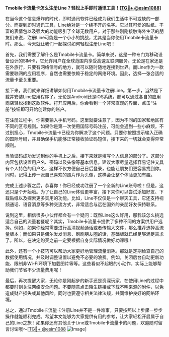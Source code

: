 **Tmobile卡流量卡怎么注册Line？轻松上手即时通讯工具！[[TG💪+ @esim1088](https://t.me/s/esim1088)]**

在当今这个信息爆炸的时代，即时通讯软件已经成为我们生活中不可或缺的一部分。而提到即时通讯工具，Line绝对是一个绕不开的名字。它以其可爱的贴纸、丰富的表情包以及强大的功能吸引了全球无数用户。对于那些刚刚接触海外生活的朋友们来说，注册Line可能是一个小小的挑战，尤其是当你使用Tmobile卡流量卡时。那么，今天就让我们一起探讨如何轻松注册Line吧！

首先，我们需要了解什么是Tmobile卡流量卡。简单来说，这是一种专门为移动设备设计的SIM卡，它允许用户在全球范围内享受高速互联网服务。无论是在家还是在外旅行，只要有网络信号的地方，就可以随时随地连接到世界。而Line作为一款需要联网的应用程序，自然也需要依赖于稳定的网络环境。因此，选择一张合适的流量卡至关重要。

接下来，我们就来详细讲解如何用Tmobile卡流量卡注册Line。第一步，当然是下载并安装Line应用程序了。无论是Android还是iOS系统，都可以通过各自的应用商店轻松找到这款软件。打开应用后，你会看到一个非常直观的界面，点击“注册”按钮即可开始创建你的账户。

在注册过程中，你需要输入手机号码。这里就要注意了，因为不同的国家和地区有不同的区号规则。如果你是第一次使用国际号码注册，可能会遇到一些小麻烦。不过别担心，Tmobile卡流量卡已经为你解决了这个问题。只要你按照提示输入正确的国际号码，并且确保手机能够正常接收验证码短信，接下来的一切就会变得异常顺利。

当验证码成功发送到你的手机上之后，接下来就是填写个人信息的部分了。这部分内容包括设置用户名、密码以及头像等基本信息。建议大家尽量选择容易记住又具有个人特色的用户名，这样不仅方便自己日后登录，也能让朋友们更容易找到你。同时，记得上传一张自己喜欢的照片作为头像，这样会让整个体验更加有趣。

完成上述步骤之后，恭喜你！你已经成功注册了一个全新的Line账号啦！但是，这还只是个开始哦。为了让自己的Line体验更丰富，接下来你可以尝试添加好友、下载贴纸以及探索更多实用的功能。比如，Line不仅仅是一个聊天工具，它还支持视频通话、语音消息等多种交流方式，非常适合与远在国外的亲朋好友保持联系。

说到这里，相信很多小伙伴都会有一个疑问：既然Line这么好用，那我该怎么挑选适合自己的流量套餐呢？其实，Tmobile卡流量卡提供了多种不同的方案供用户选择。例如，如果你经常需要进行高清视频通话或者传输大文件，那么推荐选择高流量版本；而如果只是偶尔发发消息、刷刷朋友圈的话，基础版就已经足够满足需求了。所以，在决定购买之前一定要根据自身实际情况做好功课哦！

此外，还有一个小技巧可以帮助大家更好地管理流量消耗。那就是定期检查自己的数据使用情况，并及时调整设置以避免不必要的浪费。例如，关闭后台自动更新功能、限制非Wi-Fi环境下加载图片等等。这些看似不起眼的小动作，实际上能够帮助我们节省不少流量费用呢！

最后，再次提醒大家，无论你是刚起步的新手还是资深玩家，在使用Line的过程中都要时刻关注网络安全问题。不要随意点击陌生链接或下载不明来源的附件，以免造成财产损失或其他风险。同时也要遵守相关法律法规，共同维护良好的网络环境。

总之，通过Tmobile卡流量卡注册Line并不是一件难事，只要按照以上步骤一步步操作就能顺利完成。希望本文能够为大家提供有用的参考，让大家轻松开启属于自己的Line之旅！如果你还有其他关于Line或Tmobile卡流量卡的问题，欢迎随时留言讨论哦～[[TG💪+ @esim1088](https://t.me/s/esim1088) ![Image](https://i.postimg.cc/4NQfJmqS/Snipaste-2025-05-13-00-14-12.png)]